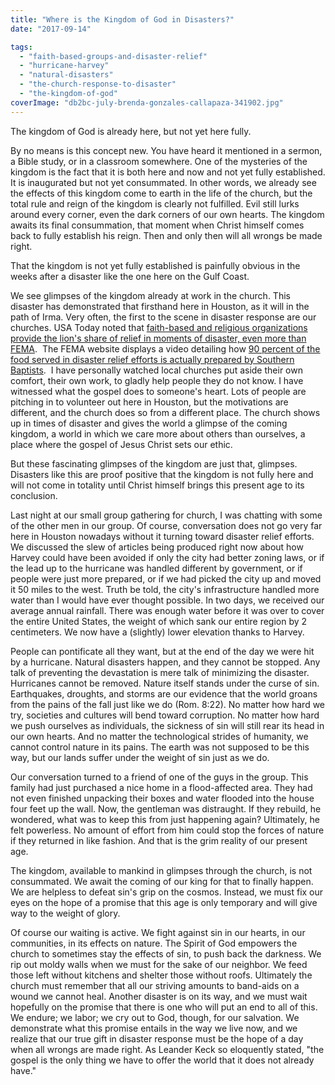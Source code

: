```yaml
---
title: "Where is the Kingdom of God in Disasters?"
date: "2017-09-14"

tags: 
  - "faith-based-groups-and-disaster-relief"
  - "hurricane-harvey"
  - "natural-disasters"
  - "the-church-response-to-disaster"
  - "the-kingdom-of-god"
coverImage: "db2bc-july-brenda-gonzales-callapaza-341902.jpg"
---
```


The kingdom of God is already here, but not yet here fully.

By no means is this concept new. You have heard it mentioned in a sermon, a Bible study, or in a classroom somewhere. One of the mysteries of the kingdom is the fact that it is both here and now and not yet fully established. It is inaugurated but not yet consummated. In other words, we already see the effects of this kingdom come to earth in the life of the church, but the total rule and reign of the kingdom is clearly not fulfilled. Evil still lurks around every corner, even the dark corners of our own hearts. The kingdom awaits its final consummation, that moment when Christ himself comes back to fully establish his reign. Then and only then will all wrongs be made right.

That the kingdom is not yet fully established is painfully obvious in the weeks after a disaster like the one here on the Gulf Coast.

We see glimpses of the kingdom already at work in the church. This disaster has demonstrated that firsthand here in Houston, as it will in the path of Irma. Very often, the first to the scene in disaster response are our churches. USA Today noted that [faith-based and religious organizations provide the lion's share of relief in moments of disaster, even more than FEMA](https://www.usatoday.com/story/news/politics/2017/09/10/hurricane-irma-faith-groups-provide-bulk-disaster-recovery-coordination-fema/651007001/).  The FEMA website displays a video detailing how [90 percent of the food served in disaster relief efforts is actually prepared by Southern Baptists](https://www.fema.gov/media-library/assets/videos/82819#embed-code).  I have personally watched local churches put aside their own comfort, their own work, to gladly help people they do not know. I have witnessed what the gospel does to someone's heart. Lots of people are pitching in to volunteer out here in Houston, but the motivations are different, and the church does so from a different place. The church shows up in times of disaster and gives the world a glimpse of the coming kingdom, a world in which we care more about others than ourselves, a place where the gospel of Jesus Christ sets our ethic.

But these fascinating glimpses of the kingdom are just that, glimpses. Disasters like this are proof positive that the kingdom is not fully here and will not come in totality until Christ himself brings this present age to its conclusion.

Last night at our small group gathering for church, I was chatting with some of the other men in our group. Of course, conversation does not go very far here in Houston nowadays without it turning toward disaster relief efforts. We discussed the slew of articles being produced right now about how Harvey could have been avoided if only the city had better zoning laws, or if the lead up to the hurricane was handled different by government, or if people were just more prepared, or if we had picked the city up and moved it 50 miles to the west. Truth be told, the city's infrastructure handled more water than I would have ever thought possible. In two days, we received our average annual rainfall. There was enough water before it was over to cover the entire United States, the weight of which sank our entire region by 2 centimeters. We now have a (slightly) lower elevation thanks to Harvey.

People can pontificate all they want, but at the end of the day we were hit by a hurricane. Natural disasters happen, and they cannot be stopped. Any talk of preventing the devastation is mere talk of minimizing the disaster. Hurricanes cannot be removed. Nature itself stands under the curse of sin. Earthquakes, droughts, and storms are our evidence that the world groans from the pains of the fall just like we do (Rom. 8:22). No matter how hard we try, societies and cultures will bend toward corruption. No matter how hard we push ourselves as individuals, the sickness of sin will still rear its head in our own hearts. And no matter the technological strides of humanity, we cannot control nature in its pains. The earth was not supposed to be this way, but our lands suffer under the weight of sin just as we do.

Our conversation turned to a friend of one of the guys in the group. This family had just purchased a nice home in a flood-affected area. They had not even finished unpacking their boxes and water flooded into the house four feet up the wall. Now, the gentleman was distraught. If they rebuild, he wondered, what was to keep this from just happening again? Ultimately, he felt powerless. No amount of effort from him could stop the forces of nature if they returned in like fashion. And that is the grim reality of our present age.

The kingdom, available to mankind in glimpses through the church, is not consummated. We await the coming of our king for that to finally happen. We are helpless to defeat sin's grip on the cosmos. Instead, we must fix our eyes on the hope of a promise that this age is only temporary and will give way to the weight of glory.

Of course our waiting is active. We fight against sin in our hearts, in our communities, in its effects on nature. The Spirit of God empowers the church to sometimes stay the effects of sin, to push back the darkness. We rip out moldy walls when we must for the sake of our neighbor. We feed those left without kitchens and shelter those without roofs. Ultimately the church must remember that all our striving amounts to band-aids on a wound we cannot heal. Another disaster is on its way, and we must wait hopefully on the promise that there is one who will put an end to all of this. We endure; we labor; we cry out to God, though, for our salvation. We demonstrate what this promise entails in the way we live now, and we realize that our true gift in disaster response must be the hope of a day when all wrongs are made right. As Leander Keck so eloquently stated, "the gospel is the only thing we have to offer the world that it does not already have."
